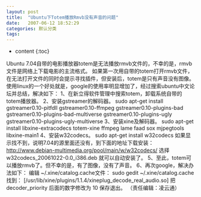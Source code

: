 ```yaml
---
layout: post
title:  "Ubuntu下Totem播放Rmvb没有声音的问题"
date:   2007-06-12 18:52:29
categories: 默认分类
tags:
---
```


* content
{:toc}

Ubuntu 7.04自带的电影播放器totem是无法播放rmvb文件的，不幸的是，rmvb文件是网络上下载电影的主流格式。 
如果第一次用自带的totem打开rmvb文件，在无法打开文件的同时会提示寻找插件，但安装后，totem是只有声音没有图像。 
使用linux的一个好处就是，google的使用率明显增加了，经过搜索ubuntu中文论坛并总结，解决如下： 
1、在新立得软件管理中搜索totem，卸载系统自带的totem播放器。 
2、安装gstreamer的解码器。 
sudo apt-get install gstreamer0.10-pitfdll gstreamer0.10-ffmpeg gstreamer0.10-plugins-bad gstreamer0.10-plugins-bad-multiverse gstreamer0.10-plugins-ugly gstreamer0.10-plugins-ugly-multiverse 
3、安装xine及解码器。 
sudo apt-get install libxine-extracodecs totem-xine ffmpeg lame faad sox mjpegtools libxine-main1 
4、安装w32codecs。 
sudo apt-get install w32codecs 
如果显示找不到，说明7.04的源里面还没有，到下面的地址下载安装： 
http://www.debian-multimedia.org/pool/main/w/w32codecs/ 
选择w32codecs_20061022-0.0_i386.deb 就可以自动安装了。 
5、至此，totem可以播放rmvb了。但不幸的是，有了图像，没有了声音。 
6、再次google，解决办法如下： 
编辑 ~/.xine/catalog.cache文件： 
sudo gedit ~/.xine/catalog.cache 
找到： 
[/usr/lib/xine/plugins/1.1.4/xineplug_decode_real_audio.so] 
把 decoder_priority 后面的数字修改为 10 
保存退出。 
（责任编辑：凌云通） 
        
